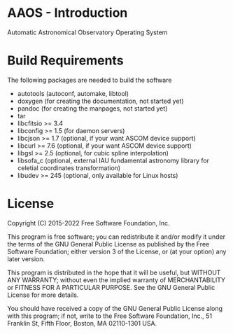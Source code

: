 # AAOS - Introduction

Automatic Astronomical Observatory Operating System

# Build Requirements

The following packages are needed to build the software

* autotools (autoconf, automake, libtool)
* doxygen (for creating the documentation, not started yet)
* pandoc (for creating the manpages, not started yet)
* tar
* libcfitsio >= 3.4
* libconfig >= 1.5 (for daemon servers)
* libcjson >= 1.7 (optional, if your want ASCOM device support)
* libcurl >= 7.6 (optional, if your want ASCOM device support)
* libgsl >= 2.5 (optional, for cubic spline interpolation)
* libsofa_c (optional, external IAU fundamental astronomy library for celetial coordinates transformation)  
* libudev >= 245 (optional, only available for Linux hosts)

# License

Copyright (C) 2015-2022 Free Software Foundation, Inc.

This program is free software; you can redistribute it and/or modify
it under the terms of the GNU General Public License as published by
the Free Software Foundation; either version 3 of the License, or
(at your option) any later version.

This program is distributed in the hope that it will be useful,
but WITHOUT ANY WARRANTY; without even the implied warranty of
MERCHANTABILITY or FITNESS FOR A PARTICULAR PURPOSE.  See the
GNU General Public License for more details.

You should have received a copy of the GNU General Public License
along with this program; if not, write to the Free Software
Foundation, Inc., 51 Franklin St, Fifth Floor, Boston, MA 02110-1301
USA.
